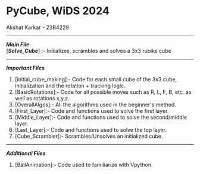 # PyCube, WiDS 2024
Akshat Karkar - 23B4229
***
***Main File***<br>
[***Solve_Cube***] :- Initializes, scrambles and solves a 3x3 rubiks cube
***
***Important Files***
1. [initial_cube_making]:- Code for each small cube of the 3x3 cube, initialization and the rotation + tracking logic.
3. [BasicRotations]:- Code for all possible moves such as R, L, F, B, etc. as well as rotations x,y,z.
4. [OverallAlgos]:- All the algorithms used in the beginner's method.
5. [First_Layer]:- Code and functions used to solve the first layer.
6. [Middle_Layer]:- Code and functions used to solve the second/middle layer.
7. [Last_Layer]:- Code and functions used to solve the top layer.
8. [Cube_Scrambler]:- Scrambles/Unsolves an initialized cube.
*** 

***Additional Files***
1. [BallAnimation]:- Code used to familiarize with Vpython.

